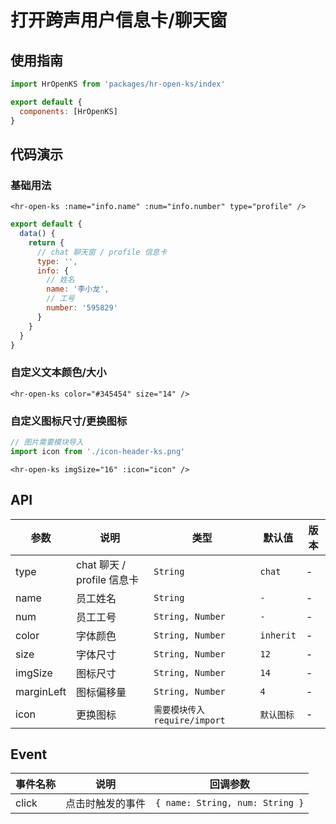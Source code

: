 # 打开跨声用户信息卡/聊天窗

## 使用指南

```javascript
import HrOpenKS from 'packages/hr-open-ks/index'

export default {
  components: [HrOpenKS]
}
```

## 代码演示

### 基础用法

```vue
<hr-open-ks :name="info.name" :num="info.number" type="profile" />
```

```javascript
export default {
  data() {
    return {
      // chat 聊天窗 / profile 信息卡
      type: '',
      info: {
        // 姓名
        name: '李小龙',
        // 工号
        number: '595829'
      }
    }
  }
}
```

### 自定义文本颜色/大小

```vue
<hr-open-ks color="#345454" size="14" />
```

### 自定义图标尺寸/更换图标

```js
// 图片需要模块导入
import icon from './icon-header-ks.png'
```
```vue
<hr-open-ks imgSize="16" :icon="icon" />
```

## API

<table>
  <thead>
    <tr>
      <th>参数</th>
      <th>说明</th>
      <th>类型</th>
      <th>默认值</th>
      <th>版本</th>
    </tr>
  </thead>
  <tbody>
    <tr>
      <td>type</td>
      <td>chat 聊天 / profile 信息卡</td>
      <td><code>String</code></td>
      <td><code>chat</code></td>
      <td>-</td>
    </tr>
    <tr>
      <td>name</td>
      <td>员工姓名</td>
      <td><code>String</code></td>
      <td><code>-</code></td>
      <td>-</td>
    </tr>
    <tr>
      <td>num</td>
      <td>员工工号</td>
      <td><code>String, Number</code></td>
      <td><code>-</code></td>
      <td>-</td>
    </tr>
     <tr>
      <td>color</td>
      <td>字体颜色</td>
      <td><code>String, Number</code></td>
      <td><code>inherit</code></td>
      <td>-</td>
    </tr> 
    <tr>
      <td>size</td>
      <td>字体尺寸</td>
      <td><code>String, Number</code></td>
      <td><code>12</code></td>
      <td>-</td>
    </tr>
    <tr>
      <td>imgSize</td>
      <td>图标尺寸</td>
      <td><code>String, Number</code></td>
      <td><code>14</code></td>
      <td>-</td>
    </tr>
    <tr>
      <td>marginLeft</td>
      <td>图标偏移量</td>
      <td><code>String, Number</code></td>
      <td><code>4</code></td>
      <td>-</td>
    </tr>
    <tr>
      <td>icon</td>
      <td>更换图标</td>
      <td><code>需要模块传入 require/import</code></td>
      <td><code>默认图标</code></td>
      <td>-</td>
    </tr>
  </tbody>
</table>

## Event

<table>
  <thead>
    <tr>
      <th>事件名称</th>
      <th>说明</th>
      <th>回调参数</th>
    </tr>
  </thead>
  <tbody>
    <tr>
      <td>click</td>
      <td>点击时触发的事件</td>
      <td><code>{ name: String, num: String }</code></td>
    </tr>
  </tbody>
</table>